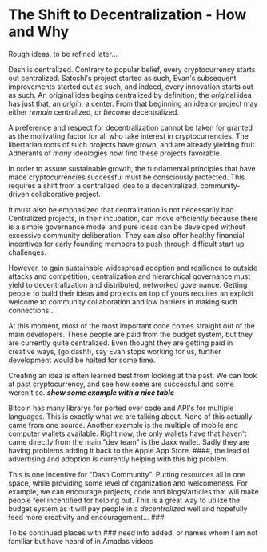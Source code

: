 # The Shift to Decentralization - How and Why

Rough ideas, to be refined later...

Dash is centralized.  Contrary to popular belief, every cryptocurrency starts out centralized.  Satoshi's project started as such, Evan's subsequent improvements started out as such, and indeed, every innovation starts out as such.  An original idea begins centralized by definition; the *origin*al idea has just that, an *origin*, a center.  From that beginning an idea or project may either *remain* centralized, or *become* decentralized.  

A preference and respect for decentralization cannot be taken for granted as the motivating factor for all who take interest in cryptocurrencies.  The libertarian roots of such projects have grown, and are already yielding fruit. Adherants of *many* ideologies now find these projects favorable.  

In order to assure sustainable growth, the fundamental principles that have made cryptocurrencies successful must be consciously protected.  This requires a shift from a centralized idea to a decentralized, community-driven collaborative project.  

It must also be emphasized that centralization is not necessarily bad.  Centralized projects, in their incubation, can move efficiently because there is a simple governance model and pure ideas can be developed without excessive community deliberation.  They can also offer healthy financial incentives for early founding members to push through difficult start up challenges.

However, to gain sustainable widespread adoption and resilience to outside attacks and competition, centralization and hierarchical governance must yield to decentralization and distributed, networked governance.  Getting people to build their ideas and projects on top of yours requires an explicit welcome to community collaboration and low barriers in making such connections...

At this moment, most of the most important code comes straight out of the main developers. These people are paid from the budget system, but they are currently quite centralized. Even thought they are getting paid in creative ways, (go dash!), say Evan stops working for us, further development would be halted for some time. 

Creating an idea is often learned best from looking at the past. We can look at past cryptocurrency, and see how some are successful and some weren't so. ***show some example with a nice table***

Bitcoin has many librarys for ported over code and API's for multiple languages. This is exactly what we are talking about. None of this actually came from one source. Another example is the multiple of mobile and computer wallets available. Right now, the only wallets have that haven't came directly from the main "dev team" is the Jaxx wallet. Sadly they are having problems adding it back to the Apple App Store. ####, the lead of advertising and adoption is currently helping with this big problem. 


This is one incentive for "Dash Community". Putting resources all in one space, while providing some level of organization and welcomeness. For example, we can encourage projects, code and blogs/articles that will make people feel incentified for helping out. This is a great way to utilize the budget system as it will pay people in a *decentralized* well and hopefully feed more creativity and encouragement... ###

To be continued
places with ### need info added, or names whom I am not familiar but have heard of in Amadas videos
